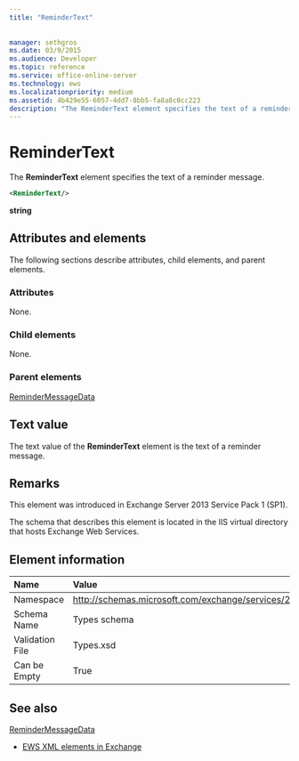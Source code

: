 ```yaml
---
title: "ReminderText"
 
 
manager: sethgros
ms.date: 03/9/2015
ms.audience: Developer
ms.topic: reference
ms.service: office-online-server
ms.technology: ews
ms.localizationpriority: medium
ms.assetid: 4b429e55-6057-4dd7-8bb5-fa8a8c0cc223
description: "The ReminderText element specifies the text of a reminder message."
---
```


# ReminderText

The **ReminderText** element specifies the text of a reminder message. 
  
```XML
<ReminderText/>
```

 **string**
## Attributes and elements

The following sections describe attributes, child elements, and parent elements.
  
### Attributes

None.
  
### Child elements

None.
  
### Parent elements

[ReminderMessageData](remindermessagedata.md)
  
## Text value

The text value of the **ReminderText** element is the text of a reminder message. 
  
## Remarks

This element was introduced in Exchange Server 2013 Service Pack 1 (SP1).
  
The schema that describes this element is located in the IIS virtual directory that hosts Exchange Web Services.
  
## Element information

|**Name**|**Value**|
|:-----|:-----|
|Namespace  <br/> |http://schemas.microsoft.com/exchange/services/2006/types  <br/> |
|Schema Name  <br/> |Types schema  <br/> |
|Validation File  <br/> |Types.xsd  <br/> |
|Can be Empty  <br/> |True  <br/> |
   
## See also



[ReminderMessageData](remindermessagedata.md)


- [EWS XML elements in Exchange](ews-xml-elements-in-exchange.md)

